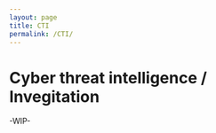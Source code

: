 ```yaml
---
layout: page
title: CTI
permalink: /CTI/
---
```



# Cyber threat intelligence / Invegitation 

-WIP- 

